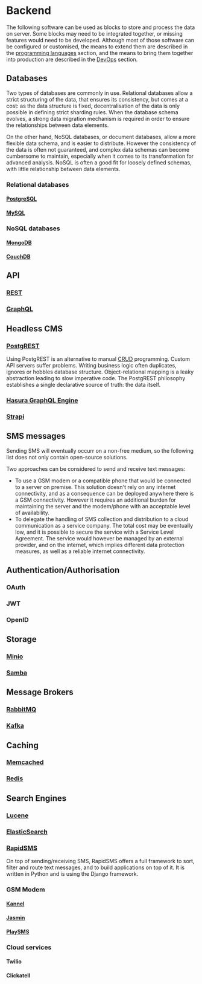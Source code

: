 # Backend

The following software can be used as blocks to store and process the data on server. Some blocks may need to be integrated together, or missing features would need to be developed. Although most of those software can be configured or customised, the means to extend them are described in the [programming languages](/languages) section, and the means to bring them together into production are described in the [DevOps](/devops) section.

## Databases

Two types of databases are commonly in use. Relational databases allow a strict structuring of the data, that ensures its consistency, but comes at a cost: as the data structure is fixed, decentralisation of the data is only possible in defining strict sharding rules. When the database schema evolves, a strong data migration mechanism is required in order to ensure the relationships between data elements.

On the other hand, NoSQL databases, or document databases, allow a more flexible data schema, and is easier to distribute. However the consistency of the data is often not guaranteed, and complex data schemas can become cumbersome to maintain, especially when it comes to its transformation for advanced analysis. NoSQL is often a good fit for loosely defined schemas, with little relationship between data elements.

### Relational databases

#### [PostgreSQL](https://www.postgresql.org/) <Badges user="postgres" repo="postgres" />

#### [MySQL](https://www.mysql.com/) <Badges user="mysql" repo="mysql-server" />

### NoSQL databases

#### [MongoDB](https://www.mongodb.com/) <Badges user="mongodb" repo="mongo" />

#### [CouchDB](http://couchdb.apache.org/) <Badges user="apache" repo="couchdb" />

## API

### [REST](https://en.wikipedia.org/wiki/Representational_state_transfer)

### [GraphQL](https://graphql.org/)

## Headless CMS

### [PostgREST](http://postgrest.org/) <Badges user="PostgREST" repo="postgrest" />

Using PostgREST is an alternative to manual [CRUD](https://en.wikipedia.org/wiki/Create,_read,_update_and_delete) programming. Custom API servers suffer problems. Writing business logic often duplicates, ignores or hobbles database structure. Object-relational mapping is a leaky abstraction leading to slow imperative code. The PostgREST philosophy establishes a single declarative source of truth: the data itself.

### [Hasura GraphQL Engine](https://hasura.io/) <Badges user="hasura" repo="graphql-engine" />

### [Strapi](https://strapi.io/) <Badges user="strapi" repo="strapi" />

## SMS messages

Sending SMS will eventually occurr on a non-free medium, so the following list does not only contain open-source solutions.

Two approaches can be considered to send and receive text messages:

- To use a GSM modem or a compatible phone that would be connected to a server on premise. This solution doesn't rely on any internet connectivity, and as a consequence can be deployed anywhere there is a GSM connectivity. However it requires an additional burden for maintaining the server and the modem/phone with an acceptable level of availability.
- To delegate the handling of SMS collection and distribution to a cloud communication as a service company. The total cost may be eventually low, and it is possible to secure the service with a Service Level Agreement. The service would however be managed by an external provider, and on the internet, which implies different data protection measures, as well as a reliable internet connectivity.

## Authentication/Authorisation

### OAuth

### JWT

### OpenID

## Storage

### [Minio](https://min.io/) <Badges user="minio" repo="minio" />

### [Samba](https://www.samba.org/) <Badges user="samba-team" repo="samba" />

## Message Brokers

### [RabbitMQ](https://www.rabbitmq.com/) <Badges user="rabbitmq" repo="rabbitmq-server" />

### [Kafka](https://kafka.apache.org/) <Badges user="apache" repo="kafka" />

## Caching

### [Memcached](https://memcached.org/) <Badges user="memcached" repo="memcached" />

### [Redis](https://redis.io/) <Badges user="antirez" repo="redis" />

## Search Engines

### [Lucene](https://lucene.apache.org/) <Badges user="apache" repo="lucene-solr" />

### [ElasticSearch](https://www.elastic.co/) <Badges user="elastic" repo="elasticsearch" />

### [RapidSMS](https://www.rapidsms.org/) <Badges user="rapidsms" repo="rapidsms"/>

On top of sending/receiving SMS, RapidSMS offers a full framework to sort, filter and route text messages, and to build applications on top of it. It is written in Python and is using the Django framework.

### GSM Modem

#### [Kannel](https://www.kannel.org/) <Badges user="markjeee" repo="kannel"/>

#### [Jasmin](https://www.jasminsms.com/) <Badges user="jookies" repo="jasmin"/>

#### [PlaySMS](https://playsms.org/) <Badges user="antonraharja" repo="playSMS"/>

### Cloud services

#### Twilio

#### Clickatell
